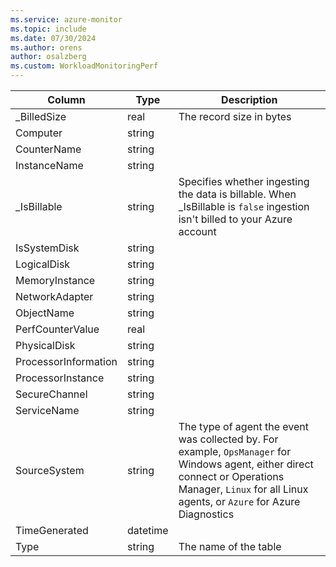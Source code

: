```yaml
---
ms.service: azure-monitor
ms.topic: include
ms.date: 07/30/2024
ms.author: orens
author: osalzberg
ms.custom: WorkloadMonitoringPerf
---
```



| Column | Type | Description |
|---|---|---|
| _BilledSize | real | The record size in bytes |
| Computer | string |   |
| CounterName | string |   |
| InstanceName | string |   |
| _IsBillable | string | Specifies whether ingesting the data is billable. When _IsBillable is `false` ingestion isn't billed to your Azure account |
| IsSystemDisk | string |   |
| LogicalDisk | string |   |
| MemoryInstance | string |   |
| NetworkAdapter | string |   |
| ObjectName | string |   |
| PerfCounterValue | real |   |
| PhysicalDisk | string |   |
| ProcessorInformation | string |   |
| ProcessorInstance | string |   |
| SecureChannel | string |   |
| ServiceName | string |   |
| SourceSystem | string | The type of agent the event was collected by. For example, `OpsManager` for Windows agent, either direct connect or Operations Manager, `Linux` for all Linux agents, or `Azure` for Azure Diagnostics |
| TimeGenerated | datetime |   |
| Type | string | The name of the table |
